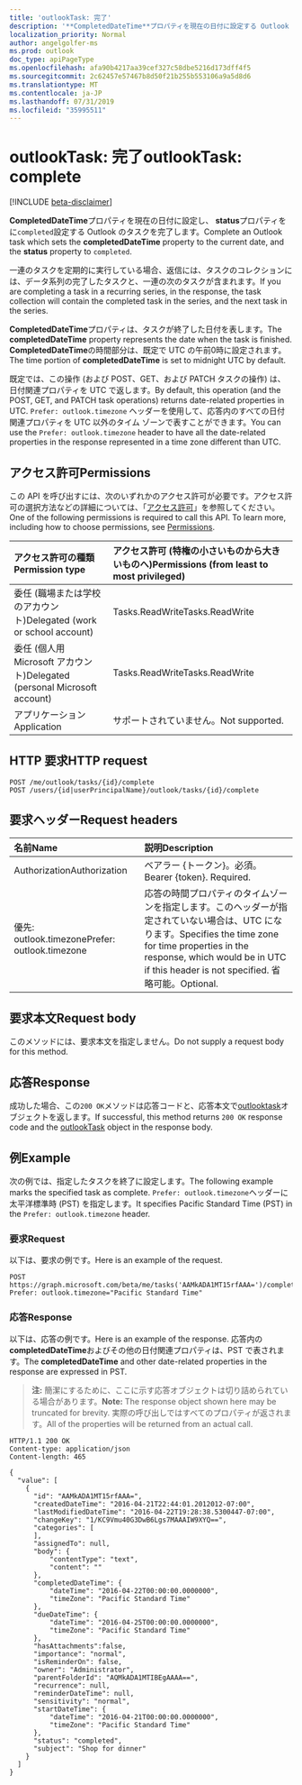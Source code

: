 ```yaml
---
title: 'outlookTask: 完了'
description: '**CompletedDateTime**プロパティを現在の日付に設定する Outlook のタスクを完了します。 '
localization_priority: Normal
author: angelgolfer-ms
ms.prod: outlook
doc_type: apiPageType
ms.openlocfilehash: afa90b4217aa39cef327c58dbe5216d173dff4f5
ms.sourcegitcommit: 2c62457e57467b8d50f21b255b553106a9a5d8d6
ms.translationtype: MT
ms.contentlocale: ja-JP
ms.lasthandoff: 07/31/2019
ms.locfileid: "35995511"
---
```

# <a name="outlooktask-complete"></a><span data-ttu-id="1f1a7-103">outlookTask: 完了</span><span class="sxs-lookup"><span data-stu-id="1f1a7-103">outlookTask: complete</span></span>

[!INCLUDE [beta-disclaimer](../../includes/beta-disclaimer.md)]

<span data-ttu-id="1f1a7-104">**CompletedDateTime**プロパティを現在の日付に設定し、 **status**プロパティをに`completed`設定する Outlook のタスクを完了します。</span><span class="sxs-lookup"><span data-stu-id="1f1a7-104">Complete an Outlook task which sets the **completedDateTime** property to the current date, and the **status** property to `completed`.</span></span>

<span data-ttu-id="1f1a7-105">一連のタスクを定期的に実行している場合、返信には、タスクのコレクションには、データ系列の完了したタスクと、一連の次のタスクが含まれます。</span><span class="sxs-lookup"><span data-stu-id="1f1a7-105">If you are completing a task in a recurring series, in the response, the task collection will contain the completed task in the series, and the next task in the series.</span></span>

<span data-ttu-id="1f1a7-106">**CompletedDateTime**プロパティは、タスクが終了した日付を表します。</span><span class="sxs-lookup"><span data-stu-id="1f1a7-106">The **completedDateTime** property represents the date when the task is finished.</span></span> <span data-ttu-id="1f1a7-107">**CompletedDateTime**の時間部分は、既定で UTC の午前0時に設定されます。</span><span class="sxs-lookup"><span data-stu-id="1f1a7-107">The time portion of **completedDateTime** is set to midnight UTC by default.</span></span>

<span data-ttu-id="1f1a7-108">既定では、この操作 (および POST、GET、および PATCH タスクの操作) は、日付関連プロパティを UTC で返します。</span><span class="sxs-lookup"><span data-stu-id="1f1a7-108">By default, this operation (and the POST, GET, and PATCH task operations) returns date-related properties in UTC.</span></span> <span data-ttu-id="1f1a7-109">`Prefer: outlook.timezone` ヘッダーを使用して、応答内のすべての日付関連プロパティを UTC 以外のタイム ゾーンで表すことができます。</span><span class="sxs-lookup"><span data-stu-id="1f1a7-109">You can use the `Prefer: outlook.timezone` header to have all the date-related properties in the response represented in a time zone different than UTC.</span></span>

## <a name="permissions"></a><span data-ttu-id="1f1a7-110">アクセス許可</span><span class="sxs-lookup"><span data-stu-id="1f1a7-110">Permissions</span></span>

<span data-ttu-id="1f1a7-p103">この API を呼び出すには、次のいずれかのアクセス許可が必要です。アクセス許可の選択方法などの詳細については、「[アクセス許可](/graph/permissions-reference)」を参照してください。</span><span class="sxs-lookup"><span data-stu-id="1f1a7-p103">One of the following permissions is required to call this API. To learn more, including how to choose permissions, see [Permissions](/graph/permissions-reference).</span></span>

|<span data-ttu-id="1f1a7-113">アクセス許可の種類</span><span class="sxs-lookup"><span data-stu-id="1f1a7-113">Permission type</span></span>      | <span data-ttu-id="1f1a7-114">アクセス許可 (特権の小さいものから大きいものへ)</span><span class="sxs-lookup"><span data-stu-id="1f1a7-114">Permissions (from least to most privileged)</span></span>              |
|:--------------------|:---------------------------------------------------------|
|<span data-ttu-id="1f1a7-115">委任 (職場または学校のアカウント)</span><span class="sxs-lookup"><span data-stu-id="1f1a7-115">Delegated (work or school account)</span></span> | <span data-ttu-id="1f1a7-116">Tasks.ReadWrite</span><span class="sxs-lookup"><span data-stu-id="1f1a7-116">Tasks.ReadWrite</span></span>    |
|<span data-ttu-id="1f1a7-117">委任 (個人用 Microsoft アカウント)</span><span class="sxs-lookup"><span data-stu-id="1f1a7-117">Delegated (personal Microsoft account)</span></span> | <span data-ttu-id="1f1a7-118">Tasks.ReadWrite</span><span class="sxs-lookup"><span data-stu-id="1f1a7-118">Tasks.ReadWrite</span></span>    |
|<span data-ttu-id="1f1a7-119">アプリケーション</span><span class="sxs-lookup"><span data-stu-id="1f1a7-119">Application</span></span> | <span data-ttu-id="1f1a7-120">サポートされていません。</span><span class="sxs-lookup"><span data-stu-id="1f1a7-120">Not supported.</span></span> |

## <a name="http-request"></a><span data-ttu-id="1f1a7-121">HTTP 要求</span><span class="sxs-lookup"><span data-stu-id="1f1a7-121">HTTP request</span></span>

<!-- { "blockType": "ignored" } -->

```http
POST /me/outlook/tasks/{id}/complete
POST /users/{id|userPrincipalName}/outlook/tasks/{id}/complete
```

## <a name="request-headers"></a><span data-ttu-id="1f1a7-122">要求ヘッダー</span><span class="sxs-lookup"><span data-stu-id="1f1a7-122">Request headers</span></span>

| <span data-ttu-id="1f1a7-123">名前</span><span class="sxs-lookup"><span data-stu-id="1f1a7-123">Name</span></span>       | <span data-ttu-id="1f1a7-124">説明</span><span class="sxs-lookup"><span data-stu-id="1f1a7-124">Description</span></span>|
|:---------------|:----------|
| <span data-ttu-id="1f1a7-125">Authorization</span><span class="sxs-lookup"><span data-stu-id="1f1a7-125">Authorization</span></span>  | <span data-ttu-id="1f1a7-p104">ベアラー {トークン}。必須。</span><span class="sxs-lookup"><span data-stu-id="1f1a7-p104">Bearer {token}. Required.</span></span> |
| <span data-ttu-id="1f1a7-128">優先: outlook.timezone</span><span class="sxs-lookup"><span data-stu-id="1f1a7-128">Prefer: outlook.timezone</span></span> | <span data-ttu-id="1f1a7-129">応答の時間プロパティのタイムゾーンを指定します。このヘッダーが指定されていない場合は、UTC になります。</span><span class="sxs-lookup"><span data-stu-id="1f1a7-129">Specifies the time zone for time properties in the response, which would be in UTC if this header is not specified.</span></span> <span data-ttu-id="1f1a7-130">省略可能。</span><span class="sxs-lookup"><span data-stu-id="1f1a7-130">Optional.</span></span>|

## <a name="request-body"></a><span data-ttu-id="1f1a7-131">要求本文</span><span class="sxs-lookup"><span data-stu-id="1f1a7-131">Request body</span></span>

<span data-ttu-id="1f1a7-132">このメソッドには、要求本文を指定しません。</span><span class="sxs-lookup"><span data-stu-id="1f1a7-132">Do not supply a request body for this method.</span></span>

## <a name="response"></a><span data-ttu-id="1f1a7-133">応答</span><span class="sxs-lookup"><span data-stu-id="1f1a7-133">Response</span></span>

<span data-ttu-id="1f1a7-134">成功した場合、この`200 OK`メソッドは応答コードと、応答本文で[outlooktask](../resources/outlooktask.md)オブジェクトを返します。</span><span class="sxs-lookup"><span data-stu-id="1f1a7-134">If successful, this method returns `200 OK` response code and the [outlookTask](../resources/outlooktask.md) object in the response body.</span></span>

## <a name="example"></a><span data-ttu-id="1f1a7-135">例</span><span class="sxs-lookup"><span data-stu-id="1f1a7-135">Example</span></span>

<span data-ttu-id="1f1a7-136">次の例では、指定したタスクを終了に設定します。</span><span class="sxs-lookup"><span data-stu-id="1f1a7-136">The following example marks the specified task as complete.</span></span> <span data-ttu-id="1f1a7-137">`Prefer: outlook.timezone`ヘッダーに太平洋標準時 (PST) を指定します。</span><span class="sxs-lookup"><span data-stu-id="1f1a7-137">It specifies Pacific Standard Time (PST) in the `Prefer: outlook.timezone` header.</span></span>

### <a name="request"></a><span data-ttu-id="1f1a7-138">要求</span><span class="sxs-lookup"><span data-stu-id="1f1a7-138">Request</span></span>

<span data-ttu-id="1f1a7-139">以下は、要求の例です。</span><span class="sxs-lookup"><span data-stu-id="1f1a7-139">Here is an example of the request.</span></span>
<!-- {
  "blockType": "request",
  "name": "outlooktask_complete"
}-->

```http
POST https://graph.microsoft.com/beta/me/tasks('AAMkADA1MT15rfAAA=')/complete
Prefer: outlook.timezone="Pacific Standard Time"
```

### <a name="response"></a><span data-ttu-id="1f1a7-140">応答</span><span class="sxs-lookup"><span data-stu-id="1f1a7-140">Response</span></span>

<span data-ttu-id="1f1a7-141">以下は、応答の例です。</span><span class="sxs-lookup"><span data-stu-id="1f1a7-141">Here is an example of the response.</span></span> <span data-ttu-id="1f1a7-142">応答内の**completedDateTime**およびその他の日付関連プロパティは、PST で表されます。</span><span class="sxs-lookup"><span data-stu-id="1f1a7-142">The **completedDateTime** and other date-related properties in the response are expressed in PST.</span></span>

> <span data-ttu-id="1f1a7-143">**注:** 簡潔にするために、ここに示す応答オブジェクトは切り詰められている場合があります。</span><span class="sxs-lookup"><span data-stu-id="1f1a7-143">**Note:** The response object shown here may be truncated for brevity.</span></span> <span data-ttu-id="1f1a7-144">実際の呼び出しではすべてのプロパティが返されます。</span><span class="sxs-lookup"><span data-stu-id="1f1a7-144">All of the properties will be returned from an actual call.</span></span>
<!-- {
  "blockType": "response",
  "truncated": true,
  "@odata.type": "microsoft.graph.outlookTask",
  "isCollection": true
} -->

```http
HTTP/1.1 200 OK
Content-type: application/json
Content-length: 465

{
  "value": [
    {
      "id": "AAMkADA1MT15rfAAA=",
      "createdDateTime": "2016-04-21T22:44:01.2012012-07:00",
      "lastModifiedDateTime": "2016-04-22T19:28:38.5300447-07:00",
      "changeKey": "1/KC9Vmu40G3DwB6Lgs7MAAAIW9XYQ==",
      "categories": [
      ],
      "assignedTo": null,
      "body": {
          "contentType": "text",
          "content": ""
      },
      "completedDateTime": {
          "dateTime": "2016-04-22T00:00:00.0000000",
          "timeZone": "Pacific Standard Time"
      },
      "dueDateTime": {
          "dateTime": "2016-04-25T00:00:00.0000000",
          "timeZone": "Pacific Standard Time"
      },
      "hasAttachments":false,
      "importance": "normal",
      "isReminderOn": false,
      "owner": "Administrator",
      "parentFolderId": "AQMkADA1MTIBEgAAAA==",
      "recurrence": null,
      "reminderDateTime": null,
      "sensitivity": "normal",
      "startDateTime": {
          "dateTime": "2016-04-21T00:00:00.0000000",
          "timeZone": "Pacific Standard Time"
      },
      "status": "completed",
      "subject": "Shop for dinner"
    }
  ]
}
```

<!-- uuid: 8fcb5dbc-d5aa-4681-8e31-b001d5168d79
2015-10-25 14:57:30 UTC -->
<!--
{
  "type": "#page.annotation",
  "description": "outlookTask: complete",
  "keywords": "",
  "section": "documentation",
  "tocPath": "",
  "suppressions": []
}
-->
